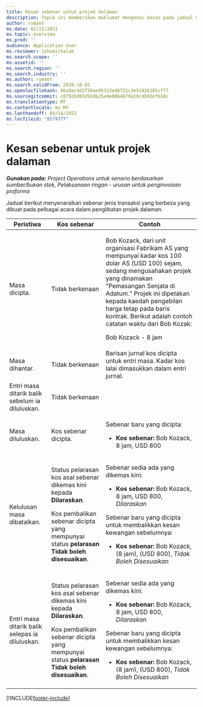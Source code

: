 ```yaml
---
title: Kesan sebenar untuk projek dalaman
description: Topik ini memberikan maklumat mengenai kesan pada jadual Sebenar di pelbagai acara untuk projek dalaman di Microsoft Dynamics 365 Project Operations.
author: rumant
ms.date: 02/22/2022
ms.topic: overview
ms.prod: ''
audience: Application User
ms.reviewer: johnmichalak
ms.search.scope: ''
ms.assetid: ''
ms.search.region: ''
ms.search.industry: ''
ms.author: rumant
ms.search.validFrom: 2020-10-01
ms.openlocfilehash: 66a9ac4d2f56ae95313ed6731c3e51926105cff7
ms.sourcegitcommit: c0792bd65d92db25e0e8864879a19c4b93efb10c
ms.translationtype: MT
ms.contentlocale: ms-MY
ms.lasthandoff: 04/14/2022
ms.locfileid: "8579777"
---
```

# <a name="actuals-impact-for-an-internal-project"></a>Kesan sebenar untuk projek dalaman

_**Gunakan pada:** Project Operations untuk senario berdasarkan sumber/bukan stok, Pelaksanaan ringan - urusan untuk penginvoisan proforma_

Jadual berikut menyenaraikan sebenar jenis transaksi yang berbeza yang dibuat pada pelbagai acara dalam penglibatan projek dalaman.

| Peristiwa | Kos sebenar | Contoh |
|---|---|---|
| Masa dicipta. | Tidak berkenaan | <p>Bob Kozack, dari unit organisasi Fabrikam AS yang mempunyai kadar kos 100 dolar AS (USD 100) sejam, sedang mengusahakan projek yang dinamakan "Pemasangan Senjata di Adatum." Projek ini dipetakan kepada kaedah pengebilan harga tetap pada baris kontrak. Berikut adalah contoh catatan waktu dari Bob Kozak:</p><p>Bob Kozack - 8 jam</p> |
| Masa dihantar. | Tidak berkenaan | Barisan jurnal kos dicipta untuk entri masa. Kadar kos lalai dimasukkan dalam entri jurnal. |
| Entri masa ditarik balik sebelum ia diluluskan. | Tidak berkenaan | |
| Masa diluluskan. | Kos sebenar dicipta. | <p>Sebenar baru yang dicipta:</p><ul><li>**Kos sebenar:** Bob Kozack, 8 jam, USD 800</li></ul> |
| Kelulusan masa dibatalkan. | <p>Status pelarasan kos asal sebenar dikemas kini kepada **Dilaraskan**.</p><p>Kos pembalikan sebenar dicipta yang mempunyai status **pelarasan Tidak boleh disesuaikan**.</p> | <p>Sebenar sedia ada yang dikemas kini:</p><ul><li>**Kos sebenar:** Bob Kozack, 8 jam, USD 800, *Dilaraskan*</li></ul><p>Sebenar baru yang dicipta untuk membalikkan kesan kewangan sebelumnya:</p><ul><li>**Kos sebenar:** Bob Kozack, (8 jam), (USD 800), *Tidak Boleh Disesuaikan*</li></ul> |
| Entri masa ditarik balik selepas ia diluluskan. | <p>Status pelarasan kos asal sebenar dikemas kini kepada **Dilaraskan**.</p><p>Kos pembalikan sebenar dicipta yang mempunyai status **pelarasan Tidak boleh disesuaikan**.</p> | <p>Sebenar sedia ada yang dikemas kini:</p><ul><li>**Kos sebenar:** Bob Kozack, 8 jam, USD 800, *Dilaraskan*</li></ul><p>Sebenar baru yang dicipta untuk membalikkan kesan kewangan sebelumnya:</p><ul><li>**Kos sebenar:** Bob Kozack, (8 jam), (USD 800), *Tidak Boleh Disesuaikan*</li></ul> |

[!INCLUDE[footer-include](../includes/footer-banner.md)]
